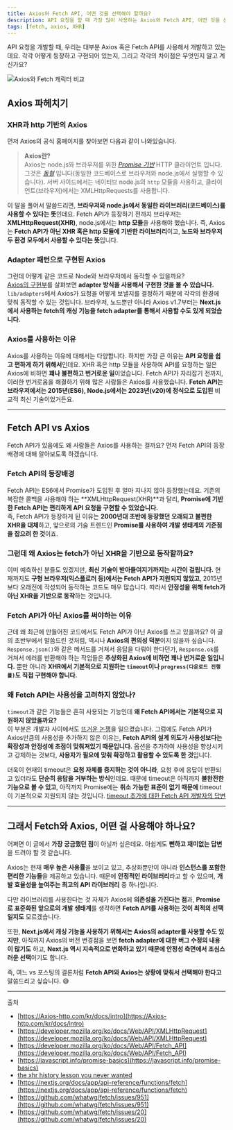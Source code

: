 ```yaml
---
title: Axios와 Fetch API, 어떤 것을 선택해야 할까요?
description: API 요청을 할 때 가장 많이 사용하는 Axios와 Fetch API, 어떤 것을 선택해야 할까요? 어떻게 등장하고 구현되어 있는지, 그리고 각각의 차이점에 대해 소개합니다.
tags: [fetch, axios, XHR]
---
```


API 요청을 개발할 때, 우리는 대부분 Axios 혹은 Fetch API를 사용해서 개발하고 있는데요. 각각 어떻게 등장하고 구현되어 있는지, 그리고 각각의 차이점은 무엇인지 알고 계신가요?

![Axios와 Fetch 캐릭터 비교](/images/axiosfetch.png)

## **Axios 파헤치기**

### **XHR과 http 기반의 Axios**

먼저 Axios의 공식 홈페이지를 찾아보면 다음과 같이 나와있습니다.

> **Axios란?**  
> Axios는 node.js와 브라우저를 위한 *[Promise 기반](https://javascript.info/promise-basics)* HTTP 클라이언트 입니다. 그것은 *[동형](https://www.lullabot.com/articles/what-is-an-isomorphic-application)* 입니다(동일한 코드베이스로 브라우저와 node.js에서 실행할 수 있습니다). 서버 사이드에서는 네이티브 node.js의 `http` 모듈을 사용하고, 클라이언트(브라우저)에서는 XMLHttpRequests를 사용합니다.

이 말을 풀어서 말씀드리면, **브라우저와 node.js에서 동일한 라이브러리(코드베이스)를 사용할 수 있다는 뜻**인데요. Fetch API가 등장하기 전까지 브라우저는 **XMLHttpRequest(XHR)**, node.js에서는 **http 모듈**을 사용해야 했습니다. 즉, Axios는 **Fetch API가 아닌 XHR 혹은 http 모듈에 기반한 라이브러리**이고, **노드와 브라우저 두 환경 모두에서 사용할 수 있다는 뜻**입니다.

### **Adapter 패턴으로 구현된 Axios**

그런데 어떻게 같은 코드로 Node와 브라우저에서 동작할 수 있을까요?  
[Axios의 구현부](https://github.com/Axios/Axios/tree/v1.x/lib/adapters)를 살펴보면 **adapter 방식을 사용해서 구현한 것을 볼 수 있습니다.** `lib/adapters`에서 Axios가 요청을 어떻게 보낼지를 결정하기 때문에 각각의 환경에 맞춰 동작할 수 있는 것입니다. 브라우저, 노드뿐만 아니라 Axios v1.7부터는 **Next.js에서 사용하는 fetch의 캐싱 기능을 fetch adapter를 통해서 사용할 수도 있게 되었습니다.**

### **Axios를 사용하는 이유**

Axios를 사용하는 이유에 대해서는 다양합니다. 하지만 가장 큰 이유는 **API 요청을 쉽고 편하게 하기 위해서**인데요. XHR 혹은 http 모듈을 사용하여 API를 요청하는 일은 Axios에 비하면 **꽤나 불편하고 번거로운 일**이었습니다. Fetch API가 자리잡기 전까지, 이러한 번거로움을 해결하기 위해 많은 사람들은 Axios를 사용했습니다. **Fetch API는 브라우저에서는 2015년(ES6), Node.js에서는 2023년(v20)에 정식으로 도입된** 비교적 최신 기술이었거든요.

---

## **Fetch API vs Axios**

Fetch API가 있음에도 왜 사람들은 Axios를 사용하는 걸까요? 먼저 Fetch API의 등장배경에 대해 알아보도록 하겠습니다.

### **Fetch API의 등장배경**

Fetch API는 ES6에서 Promise가 도입된 후 얼마 지나지 않아 등장했는데요. 기존의 복잡한 콜백을 사용해야 하는 **XMLHttpRequest(XHR)**과 달리, **Promise에 기반한 Fetch API는 편리하게 API 요청을 구현할 수 있었습니다.**  
즉, Fetch API가 등장하게 된 이유는 **2000년대 초반에 등장했던 오래되고 불편한 XHR을 대체**하고, 앞으로의 기술 트렌드인 **Promise를 사용하여 개발 생태계의 기준점을 잡으려 한 것**이죠.

### **그런데 왜 Axios는 fetch가 아닌 XHR을 기반으로 동작할까요?**

이미 예측하신 분들도 있겠지만, **최신 기술이 받아들여지기까지는 시간이 걸립니다.** 현재까지도 **구형 브라우저(익스플로러 등)에서는 Fetch API가 지원되지 않았고**, 2015년보다 오래전에 작성되어 동작하는 코드도 매우 많습니다. 따라서 **안정성을 위해 fetch가 아닌 XHR을 기반으로 동작**하는 것입니다.

### **Fetch API가 아닌 Axios를 써야하는 이유**

근데 왜 최근에 만들어진 코드에서도 Fetch API가 아닌 Axios를 쓰고 있을까요? 이 글의 초반부에서 말씀드린 것처럼, 역시나 **Axios의 편의성 덕분**이지 않을까 싶습니다. `Response.json()`와 같은 메서드를 거쳐서 응답을 다뤄야 한다던가, `Response.ok`를 거쳐서 에러를 반환해야 하는 작업들은 **추상화된 Axios에 비하면 꽤나 번거로운 일입니다.** 뿐만 아니라 **XHR에서 기본적으로 지원하는 `timeout`이나 `progress(다운로드 진행률)`도 직접 구현해야 합니다.**

### **왜 Fetch API는 사용성을 고려하지 않았나?**

`timeout`과 같은 기능들은 흔히 사용되는 기능인데 **왜 Fetch API에서는 기본적으로 지원하지 않았을까요?**  
이 부분은 개발자 사이에서도 [뜨거운 논쟁](https://github.com/whatwg/fetch/issues/951)을 일으켰습니다. 그럼에도 Fetch API가 Axios만큼의 사용성을 추가하지 않은 이유는, **Fetch API의 설계 의도가 사용성보다는 확장성과 안정성에 초점이 맞춰져있기 때문입니다.** 옵션을 추가하여 사용성을 향상시키고 강제하는 것보다, **사용자가 필요에 맞춰 확장하고 활용할 수 있도록 한 것**입니다.

더욱이 현재의 timeout은 **요청 자체를 중지하는 것이 아니라**, 요청 후에 응답이 반환되고 있더라도 **단순히 응답을 거부하는 방식**인데요. 때문에 timeout은 아직까지 **불완전한 기능으로 볼 수 있고**, 아직까지 Promise에는 **취소 가능한 표준이 없기 때문에** timeout이 기본적으로 지원되지 않는 것입니다.
[timeout 추가에 대한 Fetch API 개발자의 답변](https://github.com/whatwg/fetch/issues/20)

---

## **그래서 Fetch와 Axios, 어떤 걸 사용해야 하나요?**

어쩌면 이 글에서 **가장 궁금했던 점**이 아닐까 싶은데요. 아쉽게도 **뻔하고 재미없는 답변**을 드려야 할 것 같습니다.

Axios는 현재 **매우 높은 사용률**을 보이고 있고, 추상화뿐만이 아니라 **인스턴스를 포함한 편리한 기능들**을 제공하고 있습니다. 때문에 **안정적인 라이브러리**라고 할 수 있으며, **개발 효율성을 높여주는 최고의 API 라이브러리** 중 하나입니다.

다만 라이브러리를 사용한다는 것 자체가 Axios에 **의존성을 가진다는 점**과, **Promise로 표준화된 앞으로의 개발 생태계**를 생각하면 **Fetch API를 사용하는 것이 최적의 선택일지도** 모르겠습니다.

또한, **Next.js에서 캐싱 기능을 사용하기 위해서는 Axios의 adapter를 사용할 수도 있지만**, 아직까지 Axios의 버전 변경점을 보면 **fetch adapter에 대한 버그 수정의 내용이 많기도** 하고, **Next.js 역시 지속적으로 변화하고 있기 때문에 안정성 측면에서 조심스러운 선택**이기도 합니다.

즉, 여느 vs 포스팅의 결론처럼 **Fetch API와 Axios는 상황에 맞춰서 선택해야 한다고** 말씀드리고 싶습니다. 😅

---

출처

- [https://Axios-http.com/kr/docs/intro](https://Axios-http.com/kr/docs/intro)
- [https://developer.mozilla.org/ko/docs/Web/API/XMLHttpRequest](https://developer.mozilla.org/ko/docs/Web/API/XMLHttpRequest)
- [https://developer.mozilla.org/ko/docs/Web/API/Fetch_API](https://developer.mozilla.org/ko/docs/Web/API/Fetch_API)
- [https://javascript.info/promise-basics](https://javascript.info/promise-basics)
- [the xhr history lesson you never wanted](https://medium.com/hackernoon/the-xhr-history-lesson-you-never-wanted-2c892678f78d)
- [https://nextjs.org/docs/app/api-reference/functions/fetch](https://nextjs.org/docs/app/api-reference/functions/fetch)
- [https://github.com/whatwg/fetch/issues/951](https://github.com/whatwg/fetch/issues/951)
- [https://github.com/whatwg/fetch/issues/20](https://github.com/whatwg/fetch/issues/20)
